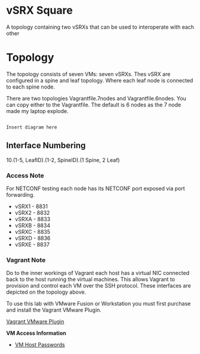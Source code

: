 vSRX Square
=================

A topology containing two vSRXs that can be used to interoperate with each other

Topology
========

The topology consists of seven VMs: seven vSRXs. Thes vSRX are configured in a spine and leaf topology. Where each leaf node is connected to each spine node.

There are two topologies Vagrantfile.7nodes and Vagrantfile.6nodes. You can copy either to the Vagrantfile. The default is 6 nodes as the 7 node made my laptop explode.

```

Insert diagram here

```

## Interface Numbering

10.(1-5, LeafID).(1-2, SpineID).(1 Spine, 2 Leaf)

### Access Note

For NETCONF testing each node has its NETCONF port exposed via port forwarding.

- vSRX1 - 8831
- vSRX2 - 8832
- vSRXA - 8833
- vSRXB - 8834
- vSRXC - 8835
- vSRXD - 8836
- vSRXE - 8837

### Vagrant Note

Do to the inner workings of Vagrant each host has a virtual NIC connected back to the host running the virtual machines. This allows Vagrant to provision and control each VM over the SSH protocol. These interfaces are depicted on the topology above.

To use this lab with VMware Fusion or Workstation you must first purchase and install the Vagrant VMware Plugin.

[Vagrant VMware Plugin](https://www.vagrantup.com/vmware)

**VM Access Information**

-	[VM Host Passwords](https://github.com/JNPRAutomate/vSRX-Square/blob/master/docs/vmpasswords.md)
